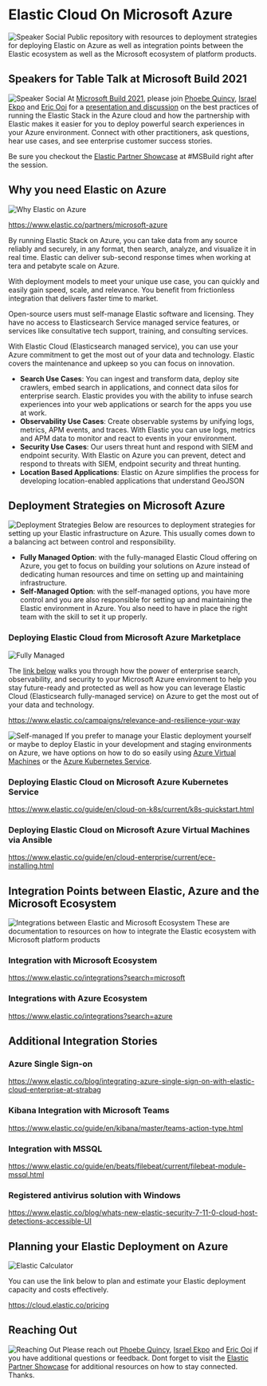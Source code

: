 # Elastic Cloud On Microsoft Azure
![Speaker Social](assets/qr-code.png)
Public repository with resources to deployment strategies for deploying Elastic on Azure as well as integration points between the Elastic ecosystem as well as the Microsoft ecosystem of platform products.

## Speakers for Table Talk at Microsoft Build 2021
![Speaker Social](assets/speaker-social.png)
At [Microsoft Build 2021](https://mybuild.microsoft.com/sessions/6b30f734-81ec-4125-9125-dde9d1e698ec?source=search), please join [Phoebe Quincy](https://twitter.com/quincy_phoebe), [Israel Ekpo](https://twitter.com/izzyacademy) and [Eric Ooi](https://twitter.com/ericooi) for a [presentation and discussion](https://mybuild.microsoft.com/sessions/6b30f734-81ec-4125-9125-dde9d1e698ec?source=search) on the best practices of running the Elastic Stack in the Azure cloud and how the partnership with Elastic makes it easier for you to deploy powerful search experiences in your Azure environment. Connect with other practitioners, ask questions, hear use cases, and see enterprise customer success stories.

Be sure you checkout the [Elastic Partner Showcase](https://mybuild.microsoft.com/partner/5eabe2aa-7aa9-4d46-bca3-9f1ab896f87a?t=%257B%2522from%2522%253A%25222020-12-30T00%253A00%253A00Z%2522%252C%2522to%2522%253A%25222070-01-15T23%253A59%253A00Z%2522%257D) at #MSBuild right after the session.

## Why you need Elastic on Azure
![Why Elastic on Azure](assets/why-you-need-elastic-2.png)

https://www.elastic.co/partners/microsoft-azure

By running Elastic Stack on Azure, you can take data from any source reliably and securely, in any format, then search, analyze, and visualize it in real time. Elastic can deliver sub-second response times when working at tera and petabyte scale on Azure.

With deployment models to meet your unique use case, you can quickly and easily gain speed, scale, and relevance. You benefit from frictionless integration that delivers faster time to market.

Open-source users must self-manage Elastic software and licensing. They have no access to Elasticsearch Service managed service features, or services like consultative tech support, training, and consulting services.

With Elastic Cloud (Elasticsearch managed service), you can use your Azure commitment to get the most out of your data and technology. Elastic covers the maintenance and upkeep so you can focus on innovation.

- **Search Use Cases**: You can ingest and transform data, deploy site crawlers, embed search in applications, and connect data silos for enterprise search.
Elastic provides you with the ability to infuse search experiences into your web applications or search for the apps you use at work.
- **Observability Use Cases**: Create observable systems by unifying logs, metrics, APM events, and traces. With Elastic you can use logs, metrics and APM data to monitor and react to events in your environment.
- **Security Use Cases**: Our users threat hunt and respond with SIEM and endpoint security. With Elastic on Azure you can prevent, detect and respond to threats with SIEM, endpoint security and threat hunting.
- **Location Based Applications**: Elastic on Azure simplifies the process for developing location-enabled applications that understand GeoJSON


## Deployment Strategies on Microsoft Azure
![Deployment Strategies](assets/fully-managed-vs-self.png)
Below are resources to deployment strategies for setting up your Elastic infrastructure on Azure. This usually comes down to a balancing act between control and responsibility.
- **Fully Managed Option**: with the fully-managed Elastic Cloud offering on Azure, you get to focus on building your solutions on Azure instead of dedicating human resources and time on setting up and maintaining infrastructure.
- **Self-Managed Option**: with the self-managed options, you have more control and you are also responsible for setting up and maintaining the Elastic environment in Azure. You also need to have in place the right team with the skill to set it up properly.

### Deploying Elastic Cloud from Microsoft Azure Marketplace
![Fully Managed](assets/fully-managed.png)

The [link below](https://www.elastic.co/campaigns/relevance-and-resilience-your-way) walks you through how the power of enterprise search, observability, and security to your Microsoft Azure environment to help you stay future-ready and protected as well as how you can leverage Elastic Cloud (Elasticsearch fully-managed service) on Azure to get the most out of your data and technology.

https://www.elastic.co/campaigns/relevance-and-resilience-your-way

![Self-managed](assets/self-managed.png)
If you prefer to manage your Elastic deployment yourself or maybe to deploy Elastic in your development and staging environments on Azure, we have options on how to do so easily using [Azure Virtual Machines](https://www.elastic.co/guide/en/cloud-enterprise/current/ece-installing.html) or the [Azure Kubernetes Service](https://www.elastic.co/guide/en/cloud-on-k8s/current/k8s-quickstart.html).

### Deploying Elastic Cloud on Microsoft Azure Kubernetes Service
https://www.elastic.co/guide/en/cloud-on-k8s/current/k8s-quickstart.html

### Deploying Elastic Cloud on Microsoft Azure Virtual Machines via Ansible
https://www.elastic.co/guide/en/cloud-enterprise/current/ece-installing.html


## Integration Points between Elastic, Azure and the Microsoft Ecosystem
![Integrations between Elastic and Microsoft Ecosystem](assets/integrations.png)
These are documentation to resources on how to integrate the Elastic ecosystem with Microsoft platform products

### Integration with Microsoft Ecosystem
https://www.elastic.co/integrations?search=microsoft

### Integrations with Azure Ecosystem
https://www.elastic.co/integrations?search=azure

## Additional Integration Stories

### Azure Single Sign-on
https://www.elastic.co/blog/integrating-azure-single-sign-on-with-elastic-cloud-enterprise-at-strabag

### Kibana Integration with Microsoft Teams
https://www.elastic.co/guide/en/kibana/master/teams-action-type.html

### Integration with MSSQL
https://www.elastic.co/guide/en/beats/filebeat/current/filebeat-module-mssql.html

### Registered antivirus solution with Windows
https://www.elastic.co/blog/whats-new-elastic-security-7-11-0-cloud-host-detections-accessible-UI


## Planning your Elastic Deployment on Azure
![Elastic Calculator](assets/planning.png)

You can use the link below to plan and estimate your Elastic deployment capacity and costs effectively.

https://cloud.elastic.co/pricing

## Reaching Out
![Reaching Out](assets/reaching-out.png)
Please reach out [Phoebe Quincy](https://twitter.com/quincy_phoebe), [Israel Ekpo](https://twitter.com/izzyacademy) and [Eric Ooi](https://twitter.com/ericooi) if you have additional questions or feedback. Dont forget to visit the [Elastic Partner Showcase](https://mybuild.microsoft.com/partner/5eabe2aa-7aa9-4d46-bca3-9f1ab896f87a?t=%257B%2522from%2522%253A%25222020-12-30T00%253A00%253A00Z%2522%252C%2522to%2522%253A%25222070-01-15T23%253A59%253A00Z%2522%257D) for additional resources on how to stay connected. Thanks.


